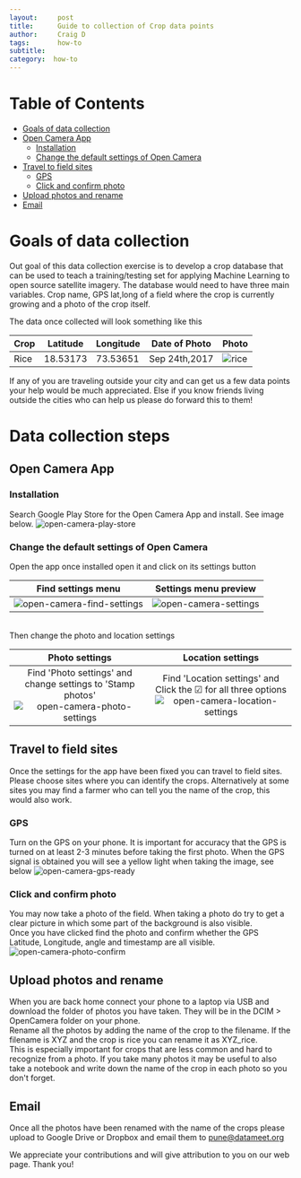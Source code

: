 ```yaml
---
layout:     post
title:      Guide to collection of Crop data points
author:     Craig D
tags: 		how-to
subtitle:  	
category:  how-to
---
```

<!-- Start Writing Below in Markdown -->

Table of Contents
===================
  * [Goals of data collection](#goals-of-data-collection)
  * [Open Camera App](#open-camera-app)
    * [Installation](#installation)
    * [Change the default settings of Open Camera](#change-the-default-settings-of-open-camera)
  * [Travel to field sites](#travel-to-field-sites)
    * [GPS](#gps)
    * [Click and confirm photo](#click-and-confirm-photo)
  * [Upload photos and rename](#upload-photos-and-rename)
  * [Email](#email)
  
# Goals of data collection
Out goal of this data collection exercise is to develop a crop database that can be used to teach a training/testing set for applying Machine Learning to open source satellite imagery. The database would need to have three main variables. Crop name, GPS lat,long of a field where the crop is currently growing and a photo of the crop itself. <br>

The data once collected will look something like this<br>

| Crop | Latitude | Longitude | Date of Photo | Photo |
| ---- | -------- | --------- | ------------- | ----- |
| Rice | 18.53173 | 73.53651  | Sep 24th,2017 |![rice](https://datameet-pune.github.io/open-water-data/img/oc-image-rice.jpg)|

If any of you are traveling outside your city and can get us a few data points your help would be much appreciated. Else if you know friends living outside the cities who can help us please do forward this to them! 

# Data collection steps
## Open Camera App
### Installation
Search Google Play Store for the Open Camera App and install. See image below.
![open-camera-play-store](https://datameet-pune.github.io/open-water-data/img/oc-play-store.PNG)

### Change the default settings of Open Camera
Open the app once installed open it and click on its settings button

| Find settings menu | Settings menu preview |
|:---:|:---:|
| ![open-camera-find-settings](https://datameet-pune.github.io/open-water-data/img/oc-find-settings.png) | ![open-camera-settings](https://datameet-pune.github.io/open-water-data/img/oc-settings.png) |

<br>Then change the photo and location settings<br>

| Photo settings | Location settings |
|:---:|:---:|
| Find 'Photo settings' and change settings to 'Stamp photos'<br>![open-camera-photo-settings](https://datameet-pune.github.io/open-water-data/img/oc-photo-settings.png) | Find 'Location settings' and Click the ☑ for all three options<br> ![open-camera-location-settings](https://datameet-pune.github.io/open-water-data/img/oc-location-settings.png) |

## Travel to field sites
Once the settings for the app have been fixed you can travel to field sites. Please choose sites where you can identify the crops. Alternatively at some sites you may find a farmer who can tell you the name of the crop, this would also work.
### GPS
Turn on the GPS on your phone. It is important for accuracy that the GPS is turned on at least 2-3 minutes before taking the first photo. When the GPS signal is obtained you will see a yellow light when taking the image, see below
![open-camera-gps-ready](https://datameet-pune.github.io/open-water-data/img/oc-gps-ready.png)<br>

### Click and confirm photo
You may now take a photo of the field. When taking a photo do try to get a clear picture in which some part of the background is also visible.<br>
Once you have clicked find the photo and confirm whether the GPS Latitude, Longitude, angle and timestamp are all visible.
![open-camera-photo-confirm](https://datameet-pune.github.io/open-water-data/img/oc-photo-confirm.jpg)<br>

## Upload photos and rename
When you are back home connect your phone to a laptop via USB and download the folder of photos you have taken. They will be in the DCIM > OpenCamera folder on your phone.<br>
Rename all the photos by adding the name of the crop to the filename. If the filename is XYZ and the crop is rice you can rename it as XYZ_rice. <br>
This is especially important for crops that are less common and hard to recognize from a photo. If you take many photos it may be useful to also take a notebook and write down the name of the crop in each photo so you don't forget.

## Email
Once all the photos have been renamed with the name of the crops please upload to Google Drive or Dropbox and email them to pune@datameet.org

We appreciate your contributions and will give attribution to you on our web page. Thank you!

